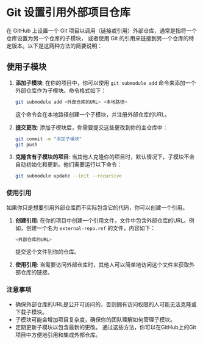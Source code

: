 # Git 设置引用外部项目仓库

在 GitHub 上设置一个 Git 项目以调用（链接或引用）外部仓库，通常是指将一个仓库设置为另一个仓库的子模块，
或者使用 Git 的引用来链接到另一个仓库的特定版本。以下是这两种方法的简要说明：

## 使用子模块

1. **添加子模块**:
   在你的项目中，你可以使用 `git submodule add` 命令来添加一个外部仓库作为子模块。命令格式如下：

   ```sh
   git submodule add <外部仓库的URL> <本地路径>
   ```

   这个命令会在本地路径创建一个子模块，并注册外部仓库的URL。

2. **提交更改**:
   添加子模块后，你需要提交这些更改到你的主仓库中：

   ```sh
   git commit -m "添加子模块"
   git push
   ```

3. **克隆含有子模块的项目**:
   当其他人克隆你的项目时，默认情况下，子模块不会自动初始化和更新。他们需要运行以下命令：

   ```sh
   git submodule update --init --recursive
   ```

### 使用引用

如果你只是想要引用外部仓库而不实际包含它的代码，你可以创建一个引用。

1. **创建引用**:
   在你的项目中创建一个引用文件，文件中包含外部仓库的URL。例如，创建一个名为 `external-repo.ref` 的文件，内容如下：

   ```sh
   <外部仓库的URL>
   ```

   提交这个文件到你的仓库。

2. **使用引用**:
   当需要访问外部仓库时，其他人可以简单地访问这个文件来获取外部仓库的链接。

### 注意事项

- 确保外部仓库的URL是公开可访问的，否则拥有访问权限的人可能无法克隆或下载子模块。
- 子模块可能会增加项目复杂度，确保你的团队理解如何管理子模块。
- 定期更新子模块以包含最新的更改。
通过这些方法，你可以在GitHub上的Git项目中方便地引用和集成外部仓库。
